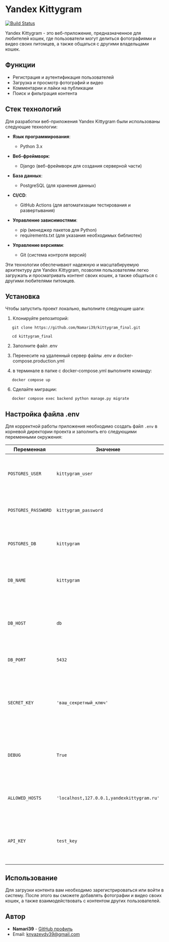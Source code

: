 # Yandex Kittygram

[![Build Status](https://github.com/Namari39/kittygram_final/actions/workflows/main.yml/badge.svg)](https://github.com/Namari39/kittygram_final/actions)

Yandex Kittygram - это веб-приложение, предназначенное для любителей кошек, где пользователи могут делиться фотографиями и видео своих питомцев, а также общаться с другими владельцами кошек.

## Функции

- Регистрация и аутентификация пользователей
- Загрузка и просмотр фотографий и видео
- Комментарии и лайки на публикации
- Поиск и фильтрация контента

## Стек технологий

Для разработки веб-приложения Yandex Kittygram были использованы следующие технологии:

- **Язык программирования**:
  - Python 3.x

- **Веб-фреймворк**:
  - Django (веб-фреймворк для создания серверной части)

- **База данных**:
  - PostgreSQL (для хранения данных)

- **CI/CD**:
  - GitHub Actions (для автоматизации тестирования и развертывания)

- **Управление зависимостями**:
  - pip (менеджер пакетов для Python)
  - requirements.txt (для указания необходимых библиотек)

- **Управление версиями**:
  - Git (система контроля версий)

Эти технологии обеспечивают надежную и масштабируемую архитектуру для Yandex Kittygram, позволяя пользователям легко загружать и просматривать контент своих кошек, а также общаться с другими любителями питомцев.

## Установка

Чтобы запустить проект локально, выполните следующие шаги:

1. Клонируйте репозиторий:

```
   git clone https://github.com/Namari39/kittygram_final.git

   cd kittygram_final
```

2. Заполните файл .env

3. Перенесите на удаленный сервер файлы .env и docker-compose.production.yml

5. в терминале в папке с docker-compose.yml выполните команду:

```
   docker compose up
```

6. Сделайте миграции:

```
   docker compose exec backend python manage.py migrate
```

## Настройка файла .env

Для корректной работы приложения необходимо создать файл `.env` в корневой директории проекта и заполнить его следующими переменными окружения:


| Переменная         | Значение                          | Описание                                                                              |
|---------------------|-----------------------------------|---------------------------------------------------------------------------------------|
| `POSTGRES_USER`     | `kittygram_user`                 | Имя пользователя для подключения к базе данных PostgreSQL                            |
| `POSTGRES_PASSWORD`  | `kittygram_password`             | Пароль пользователя для подключения к базе данных                                    |
| `POSTGRES_DB`      | `kittygram`                      | Название базы данных, которую необходимо использовать                                 |
| `DB_NAME`          | `kittygram`                      | Имя базы данных (можно оставить таким же, как и выше)                                |
| `DB_HOST`          | `db`                             | Хост базы данных (можно оставить, если используется Docker)                          |
| `DB_PORT`          | `5432`                          | Порт, на котором будет доступна база данных                                          |
| `SECRET_KEY`       | `'ваш_секретный_ключ'`          | Секретный ключ Django, используемый для обеспечения безопасности (сгенерируйте уникальный ключ) |
| `DEBUG`            | `True`                          | Режим отладки (оставьте True для разработки и False для продакшн)                    |
| `ALLOWED_HOSTS`    | `'localhost,127.0.0.1,yandexkittygram.ru'` | Список разрешённых хостов для доступа к вашему приложению                       |
| `API_KEY`          | `test_key`                      | Ключ API, если необходим для интеграций или сторонних сервисов                       |

## Использование

Для загрузки контента вам необходимо зарегистрироваться или войти в систему. После этого вы сможете добавлять фотографии и видео своих кошек, а также взаимодействовать с контентом других пользователей.

## Автор

- **Namari39** - [GitHub профиль](https://github.com/Namari39)
- Email: knyazevdv39@gmail.com
